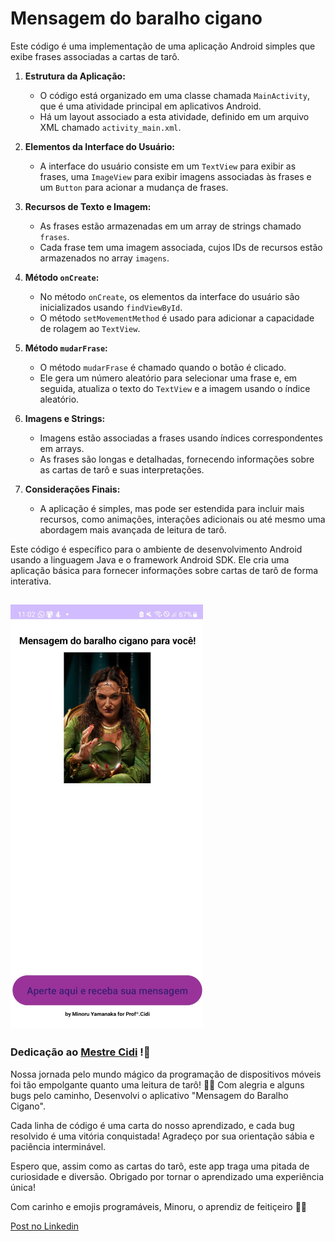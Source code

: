 # Mensagem do baralho cigano

Este código é uma implementação de uma aplicação Android simples que exibe frases associadas a cartas de tarô.

1. **Estrutura da Aplicação:**
   - O código está organizado em uma classe chamada `MainActivity`, que é uma atividade principal em aplicativos Android.
   - Há um layout associado a esta atividade, definido em um arquivo XML chamado `activity_main.xml`.

2. **Elementos da Interface do Usuário:**
   - A interface do usuário consiste em um `TextView` para exibir as frases, uma `ImageView` para exibir imagens associadas às frases e um `Button` para acionar a mudança de frases.

3. **Recursos de Texto e Imagem:**
   - As frases estão armazenadas em um array de strings chamado `frases`.
   - Cada frase tem uma imagem associada, cujos IDs de recursos estão armazenados no array `imagens`.

4. **Método `onCreate`:**
   - No método `onCreate`, os elementos da interface do usuário são inicializados usando `findViewById`.
   - O método `setMovementMethod` é usado para adicionar a capacidade de rolagem ao `TextView`.

5. **Método `mudarFrase`:**
   - O método `mudarFrase` é chamado quando o botão é clicado.
   - Ele gera um número aleatório para selecionar uma frase e, em seguida, atualiza o texto do `TextView` e a imagem usando o índice aleatório.

6. **Imagens e Strings:**
   - Imagens estão associadas a frases usando índices correspondentes em arrays.
   - As frases são longas e detalhadas, fornecendo informações sobre as cartas de tarô e suas interpretações.

7. **Considerações Finais:**
   - A aplicação é simples, mas pode ser estendida para incluir mais recursos, como animações, interações adicionais ou até mesmo uma abordagem mais avançada de leitura de tarô.

Este código é específico para o ambiente de desenvolvimento Android usando a linguagem Java e o framework Android SDK. Ele cria uma aplicação básica para fornecer informações sobre cartas de tarô de forma interativa.

![baralhohome](imgHome.png)
---
### Dedicação ao [Mestre Cidi](linkedin.com/in/cidrandrade) !🌟

Nossa jornada pelo mundo mágico da programação de dispositivos móveis foi tão empolgante quanto uma leitura de tarô! 📱✨ Com alegria e alguns bugs pelo caminho, Desenvolvi o aplicativo "Mensagem do Baralho Cigano".

Cada linha de código é uma carta do nosso aprendizado, e cada bug resolvido é uma vitória conquistada! Agradeço por sua orientação sábia e paciência interminável.

Espero que, assim como as cartas do tarô, este app traga uma pitada de curiosidade e diversão. Obrigado por tornar o aprendizado uma experiência única!

Com carinho e emojis programáveis,
Minoru, o aprendiz de feitiçeiro 🚀🔮

[Post no Linkedin](https://www.linkedin.com/posts/minoru-yamanaka-2272a6243_mobileapplications-programing-technology-activity-7140012152844709888-cwt_?utm_source=share&utm_medium=member_desktop)
